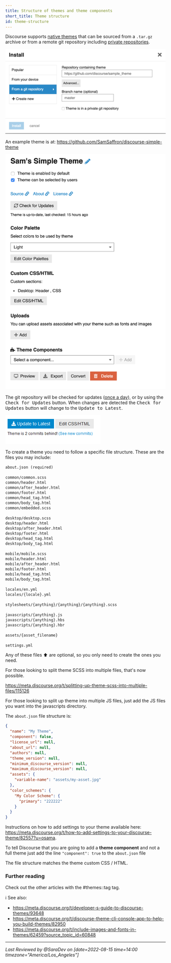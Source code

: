 ```yaml
---
title: Structure of themes and theme components
short_title: Theme structure
id: theme-structure
---
```


Discourse supports [native themes](https://meta.discourse.org/t/native-theme-support/47494/26) that can be sourced from a `.tar.gz` archive or from a remote git repository including [private repositories](https://meta.discourse.org/t/how-to-source-a-theme-from-a-private-git-repository/82584).

![56|690x364,50%](/assets/theme-structure-1.png)

An example theme is at: https://github.com/SamSaffron/discourse-simple-theme

![32|341x499](/assets/theme-structure-2.png)

The git repository will be checked for updates ([once a day](https://github.com/discourse/discourse/blob/master/app/jobs/scheduled/check_out_of_date_themes.rb)), or by using the <kbd>Check for Updates</kbd> button. When changes are detected the <kbd>Check for Updates</kbd> button will change to the <kbd>Update to Latest</kbd>.

![image|299x90,50%](/assets/theme-structure-3.png)

To create a theme you need to follow a specific file structure. These are the files you may include:

```
about.json (required)

common/common.scss
common/header.html
common/after_header.html
common/footer.html
common/head_tag.html
common/body_tag.html
common/embedded.scss

desktop/desktop.scss
desktop/header.html
desktop/after_header.html
desktop/footer.html
desktop/head_tag.html
desktop/body_tag.html

mobile/mobile.scss
mobile/header.html
mobile/after_header.html
mobile/footer.html
mobile/head_tag.html
mobile/body_tag.html

locales/en.yml
locales/{locale}.yml

stylesheets/{anything}/{anything}/{anything}.scss

javascripts/{anything}.js
javascripts/{anything}.hbs
javascripts/{anything}.hbr

assets/{asset_filename}

settings.yml
```

Any of these files :arrow_up: are optional, so you only need to create the ones you need.

For those looking to split theme SCSS into multiple files, that's now possible.

https://meta.discourse.org/t/splitting-up-theme-scss-into-multiple-files/115126

For those looking to split up theme into multiple JS files, just add the JS files you want into the javascripts directory.

The `about.json` file structure is:

```json
{
  "name": "My Theme",
  "component": false,
  "license_url": null,
  "about_url": null,
  "authors": null,
  "theme_version": null,
  "minimum_discourse_version": null,
  "maximum_discourse_version": null,
  "assets": {
    "variable-name": "assets/my-asset.jpg"
  },
  "color_schemes": {
    "My Color Scheme": {
      "primary": "222222"
    }
  }
}
```

Instructions on how to add settings to your theme available here: https://meta.discourse.org/t/how-to-add-settings-to-your-discourse-theme/82557?u=osama.

To tell Discourse that you are going to add a **theme component** and not a full theme just add the line `"component": true` to the `about.json` file

The file structure matches the theme custom CSS / HTML.

### Further reading

Check out the other articles with the #themes::tag tag.

:information_source: See also:

- https://meta.discourse.org/t/developer-s-guide-to-discourse-themes/93648
- https://meta.discourse.org/t/discourse-theme-cli-console-app-to-help-you-build-themes/82950
- https://meta.discourse.org/t/include-images-and-fonts-in-themes/62459?source_topic_id=60848

---

_Last Reviewed by @SaraDev on [date=2022-08-15 time=14:00 timezone="America/Los_Angeles"]_
